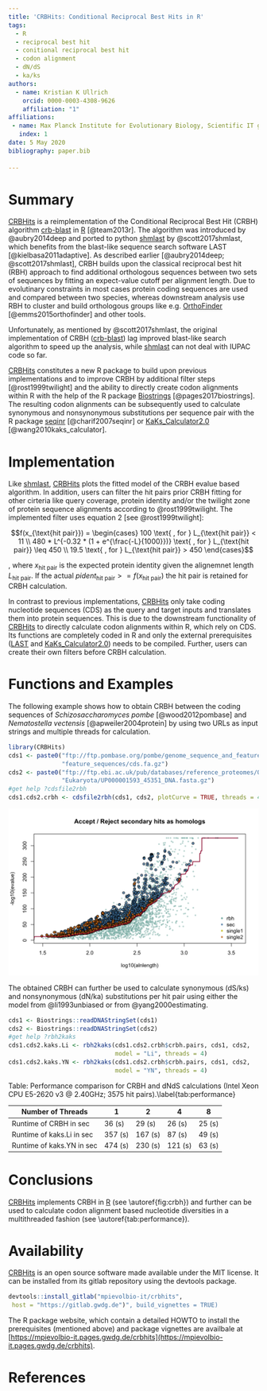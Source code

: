 ```yaml
---
title: 'CRBHits: Conditional Reciprocal Best Hits in R'
tags:
  - R
  - reciprocal best hit
  - conitional reciprocal best hit
  - codon alignment
  - dN/dS
  - ka/ks
authors:
  - name: Kristian K Ullrich
    orcid: 0000-0003-4308-9626
    affiliation: "1"
affiliations:
 - name: Max Planck Institute for Evolutionary Biology, Scientific IT group, August Thienemann Str. 2, 24306 Plön
   index: 1
date: 5 May 2020
bibliography: paper.bib

---
```


# Summary

[CRBHits](https://gitlab.gwdg.de/mpievolbio-it/crbhits) is a reimplementation of the 
Conditional Reciprocal Best Hit (CRBH) algorithm 
[crb-blast](https://github.com/cboursnell/crb-blast) in 
[R](https://cran.r-project.org/) [@team2013r]. The algorithm was introduced by 
@aubry2014deep and ported to python 
[shmlast](https://github.com/camillescott/shmlast) by @scott2017shmlast, which 
benefits from the blast-like sequence search software 
LAST [@kielbasa2011adaptive]. As described earlier 
[@aubry2014deep; @scott2017shmlast], CRBH builds upon the classical reciprocal 
best hit (RBH) approach to find additional orthologous sequences between two sets of 
sequences by fitting an expect-value cutoff per alignment length. Due to 
evolutinary constraints in most cases protein coding sequences are used and 
compared between two species, whereas downstream analysis use RBH to cluster 
and build orthologous groups like e.g. 
[OrthoFinder](https://github.com/davidemms/OrthoFinder) [@emms2015orthofinder] 
and other tools.

Unfortunately, as mentioned by @scott2017shmlast, the original implementation 
of CRBH ([crb-blast](https://github.com/cboursnell/crb-blast)) lag improved 
blast-like search algorithm to speed up the analysis, while 
[shmlast](https://github.com/camillescott/shmlast) can not deal with IUPAC 
code so far.

[CRBHits](https://gitlab.gwdg.de/mpievolbio-it/crbhits) constitutes a new R package to 
build upon previous implementations and to improve CRBH by additional filter steps [@rost1999twilight] and the ability to directly create codon alignments 
within R with the help of the R package 
[Biostrings](https://bioconductor.org/packages/release/bioc/html/Biostrings.html) [@pages2017biostrings]. The resulting codon alignments can be subsequently used to calculate synonymous and nonsynonymous substitutions per sequence pair with the R package [seqinr](https://cran.r-project.org/web/packages/seqinr/index.html) [@charif2007seqinr] or [KaKs_Calculator2.0](https://sourceforge.net/projects/kakscalculator2/files/KaKs_Calculator2.0.tar.gz/download) [@wang2010kaks_calculator].

# Implementation

Like [shmlast](https://github.com/camillescott/shmlast), 
[CRBHits](https://gitlab.gwdg.de/mpievolbio-it/crbhits) plots the fitted model of the 
CRBH evalue based algorithm. In addition, users can filter the hit pairs prior 
CRBH fitting for other cirteria like query coverage, protein identity and/or 
the twilight zone of protein sequence alignments according to 
@rost1999twilight. The implemented filter uses equation 2 [see @rost1999twilight]:

$$f(x_{\text{hit pair}}) = \begin{cases}
100 \text{ , for } L_{\text{hit pair}} < 11 \\
480 * L^{-0.32 * (1 + e^{\frac{-L}{1000}})} \text{ , for } L_{\text{hit pair}} \leq 450 \\
19.5 \text{ , for } L_{\text{hit pair}} > 450
\end{cases}$$

, where $x_{\text{hit pair}}$ is the expected protein identity given the alignemnet length $L_{\text{hit pair}}$. If the actual $pident_{\text{hit pair}} >= f(x_{\text{hit pair}})$ the hit pair is retained for CRBH calculation.

In contrast to previous implementations, [CRBHits](https://gitlab.gwdg.de/mpievolbio-it/crbhits) only take coding nucleotide sequences (CDS) as the query and target inputs and translates them into protein sequences. This is due to the downstream functionality of [CRBHits](https://gitlab.gwdg.de/mpievolbio-it/crbhits) to directly calculate codon alignments within R, which rely on CDS. Its functions are completely coded in R and only the external prerequisites 
([LAST](http://last.cbrc.jp/) and 
[KaKs_Calculator2.0](https://sourceforge.net/projects/kakscalculator2/files/KaKs_Calculator2.0.tar.gz/download)) 
needs to be compiled. Further, users can create their own filters before CRBH 
calculation.

# Functions and Examples

The following example shows how to obtain CRBH between the coding sequences of *Schizosaccharomyces pombe* [@wood2012pombase] and *Nematostella vectensis* [@apweiler2004protein] by using two URLs as input strings and multiple threads for calculation.

```r
library(CRBHits)
cds1 <- paste0("ftp://ftp.pombase.org/pombe/genome_sequence_and_features/",
               "feature_sequences/cds.fa.gz")
cds2 <- paste0("ftp://ftp.ebi.ac.uk/pub/databases/reference_proteomes/QfO/",
               "Eukaryota/UP000001593_45351_DNA.fasta.gz")
#get help ?cdsfile2rbh
cds1.cds2.crbh <- cdsfile2rbh(cds1, cds2, plotCurve = TRUE, threads = 4)
```

![Accepted secondary reciprocal best hits based on CRBH fitting.\label{fig:crbh}](figure1.png)

The obtained CRBH can further be used to calculate synonymous (dS/ks) and nonsynonymous (dN/ka) substitutions per hit pair using either the model from @li1993unbiased or from @yang2000estimating.

```r
cds1 <- Biostrings::readDNAStringSet(cds1)
cds2 <- Biostrings::readDNAStringSet(cds2)
#get help ?rbh2kaks
cds1.cds2.kaks.Li <- rbh2kaks(cds1.cds2.crbh$crbh.pairs, cds1, cds2,
                              model = "Li", threads = 4)
cds1.cds2.kaks.YN <- rbh2kaks(cds1.cds2.crbh$crbh.pairs, cds1, cds2,
                              model = "YN", threads = 4)
```

Table: Performance comparison for CRBH and dNdS calculations (Intel Xeon CPU E5-2620 v3 @ 2.40GHz; 3575 hit pairs).\label{tab:performance}

| Number of Threads | 1 | 2 | 4 | 8 |
| - | - | - | - | - | 
| Runtime of CRBH in sec| 36 (s)| 29 (s) | 26 (s) | 25 (s) |
| Runtime of kaks.Li in sec| 357 (s)| 167 (s) | 87 (s) | 49 (s) | 
| Runtime of kaks.YN in sec| 474 (s)| 230 (s) | 121 (s) | 63 (s) |

# Conclusions

[CRBHits](https://gitlab.gwdg.de/mpievolbio-it/crbhits) implements CRBH in [R](https://cran.r-project.org/) (see \autoref{fig:crbh}) and further can be used to calculate codon alignment based nucleotide diversities in a multithreaded fashion (see \autoref{tab:performance}).

# Availability

[CRBHits](https://gitlab.gwdg.de/mpievolbio-it/crbhits) is an open source software made available under the MIT license. It can be installed from its gitlab repository using the devtools package.

```r
devtools::install_gitlab("mpievolbio-it/crbhits", 
 host = "https://gitlab.gwdg.de")", build_vignettes = TRUE)
```

The R package website, which contain a detailed HOWTO to install the prerequisites (mentioned above) and package vignettes are availbale at [https://mpievolbio-it.pages.gwdg.de/crbhits](https://mpievolbio-it.pages.gwdg.de/crbhits).

# References
